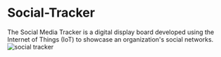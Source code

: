 # Social-Tracker
The Social Media Tracker is a digital display board developed using the Internet of Things (IoT) to showcase an organization's social networks.
![social tracker](https://user-images.githubusercontent.com/53271796/141729340-31be406c-9126-4590-b107-4be37aab4282.jpg)
